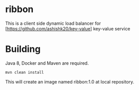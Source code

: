 # ribbon
This is a client side dynamic load balancer for [https://github.com/ashishk20/key-value] key-value service

# Building

Java 8, Docker and Maven are required.

`mvn clean install`

This will create an image named ribbon:1.0 at local repository. 
